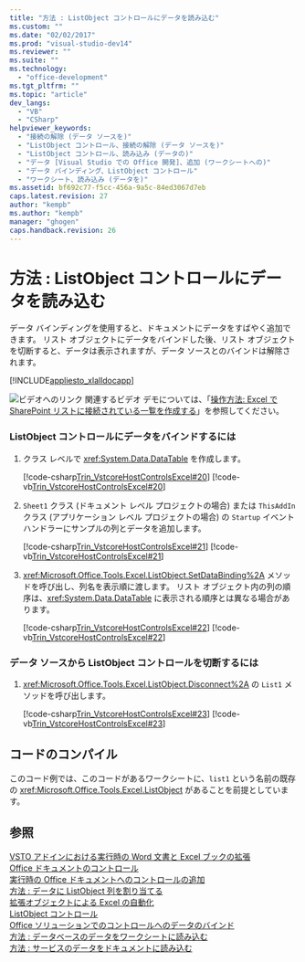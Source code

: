 ```yaml
---
title: "方法 : ListObject コントロールにデータを読み込む"
ms.custom: ""
ms.date: "02/02/2017"
ms.prod: "visual-studio-dev14"
ms.reviewer: ""
ms.suite: ""
ms.technology: 
  - "office-development"
ms.tgt_pltfrm: ""
ms.topic: "article"
dev_langs: 
  - "VB"
  - "CSharp"
helpviewer_keywords: 
  - "接続の解除 (データ ソースを)"
  - "ListObject コントロール、接続の解除 (データ ソースを)"
  - "ListObject コントロール、読み込み (データの)"
  - "データ [Visual Studio での Office 開発]、追加 (ワークシートへの)"
  - "データ バインディング、ListObject コントロール"
  - "ワークシート、読み込み (データを)"
ms.assetid: bf692c77-f5cc-456a-9a5c-84ed3067d7eb
caps.latest.revision: 27
author: "kempb"
ms.author: "kempb"
manager: "ghogen"
caps.handback.revision: 26
---
```

# 方法 : ListObject コントロールにデータを読み込む
  データ バインディングを使用すると、ドキュメントにデータをすばやく追加できます。 リスト オブジェクトにデータをバインドした後、リスト オブジェクトを切断すると、データは表示されますが、データ ソースとのバインドは解除されます。  
  
 [!INCLUDE[appliesto_xlalldocapp](../vsto/includes/appliesto-xlalldocapp-md.md)]  
  
 ![ビデオへのリンク](~/docs/data-tools/media/playvideo.gif "ビデオへのリンク") 関連するビデオ デモについては、「[操作方法: Excel で SharePoint リストに接続されている一覧を作成する](http://go.microsoft.com/fwlink/?LinkID=130263)」を参照してください。  
  
### ListObject コントロールにデータをバインドするには  
  
1.  クラス レベルで <xref:System.Data.DataTable> を作成します。  
  
     [!code-csharp[Trin_VstcoreHostControlsExcel#20](../snippets/csharp/VS_Snippets_OfficeSP/Trin_VstcoreHostControlsExcel/CS/Sheet4.cs#20)]
     [!code-vb[Trin_VstcoreHostControlsExcel#20](../snippets/visualbasic/VS_Snippets_OfficeSP/Trin_VstcoreHostControlsExcel/VB/Sheet4.vb#20)]  
  
2.  `Sheet1` クラス \(ドキュメント レベル プロジェクトの場合\) または `ThisAddIn` クラス \(アプリケーション レベル プロジェクトの場合\) の `Startup` イベント ハンドラーにサンプルの列とデータを追加します。  
  
     [!code-csharp[Trin_VstcoreHostControlsExcel#21](../snippets/csharp/VS_Snippets_OfficeSP/Trin_VstcoreHostControlsExcel/CS/Sheet4.cs#21)]
     [!code-vb[Trin_VstcoreHostControlsExcel#21](../snippets/visualbasic/VS_Snippets_OfficeSP/Trin_VstcoreHostControlsExcel/VB/Sheet4.vb#21)]  
  
3.  <xref:Microsoft.Office.Tools.Excel.ListObject.SetDataBinding%2A> メソッドを呼び出し、列名を表示順に渡します。 リスト オブジェクト内の列の順序は、<xref:System.Data.DataTable> に表示される順序とは異なる場合があります。  
  
     [!code-csharp[Trin_VstcoreHostControlsExcel#22](../snippets/csharp/VS_Snippets_OfficeSP/Trin_VstcoreHostControlsExcel/CS/Sheet4.cs#22)]
     [!code-vb[Trin_VstcoreHostControlsExcel#22](../snippets/visualbasic/VS_Snippets_OfficeSP/Trin_VstcoreHostControlsExcel/VB/Sheet4.vb#22)]  
  
### データ ソースから ListObject コントロールを切断するには  
  
1.  <xref:Microsoft.Office.Tools.Excel.ListObject.Disconnect%2A> の `List1` メソッドを呼び出します。  
  
     [!code-csharp[Trin_VstcoreHostControlsExcel#23](../snippets/csharp/VS_Snippets_OfficeSP/Trin_VstcoreHostControlsExcel/CS/Sheet4.cs#23)]
     [!code-vb[Trin_VstcoreHostControlsExcel#23](../snippets/visualbasic/VS_Snippets_OfficeSP/Trin_VstcoreHostControlsExcel/VB/Sheet4.vb#23)]  
  
## コードのコンパイル  
 このコード例では、このコードがあるワークシートに、`list1` という名前の既存の <xref:Microsoft.Office.Tools.Excel.ListObject> があることを前提としています。  
  
## 参照  
 [VSTO アドインにおける実行時の Word 文書と Excel ブックの拡張](../vsto/extending-word-documents-and-excel-workbooks-in-vsto-add-ins-at-run-time.md)   
 [Office ドキュメントのコントロール](../vsto/controls-on-office-documents.md)   
 [実行時の Office ドキュメントへのコントロールの追加](../vsto/adding-controls-to-office-documents-at-run-time.md)   
 [方法 : データに ListObject 列を割り当てる](../vsto/how-to-map-listobject-columns-to-data.md)   
 [拡張オブジェクトによる Excel の自動化](../vsto/automating-excel-by-using-extended-objects.md)   
 [ListObject コントロール](../vsto/listobject-control.md)   
 [Office ソリューションでのコントロールへのデータのバインド](../vsto/binding-data-to-controls-in-office-solutions.md)   
 [方法 : データベースのデータをワークシートに読み込む](../vsto/how-to-populate-worksheets-with-data-from-a-database.md)   
 [方法 : サービスのデータをドキュメントに読み込む](../vsto/how-to-populate-documents-with-data-from-services.md)  
  
  